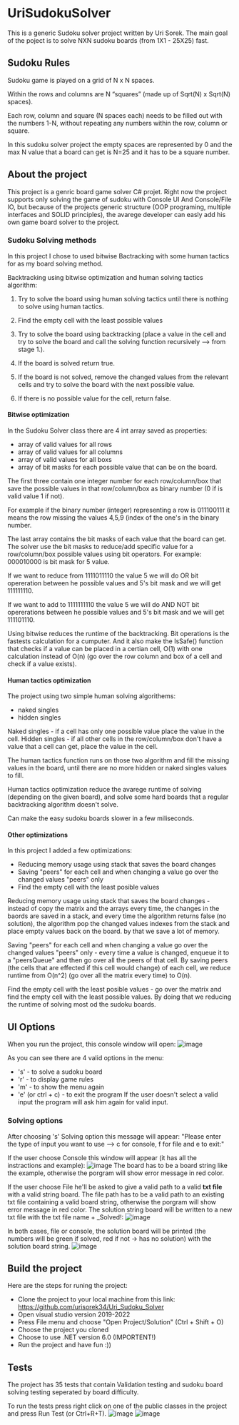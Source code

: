 # UriSudokuSolver
This is a generic Sudoku solver project written by Uri Sorek.
The main goal of the poject is to solve NXN sudoku boards (from 1X1 - 25X25) fast.

## Sudoku Rules
Sudoku game is played on a grid of N x N spaces.

Within the rows and columns are N “squares” (made up of Sqrt(N) x Sqrt(N) spaces).

Each row, column and square (N spaces each) needs to be filled out with the numbers 1-N, without repeating any numbers within the row, column or square.

In this sudoku solver project the empty spaces are represented by 0 and the max N value that a board can get is N=25 and it has to be a square number.

## About the project
This project is a genric board game solver C# projet. Right now the project supports only solving the game of sudoku with Console UI And Console/File IO, but because of the projects generic structure (OOP programing, multiple interfaces and SOLID principles), the avarege developer can easly add his own game board solver to the project.

### Sudoku Solving methods
In this project I chose to used bitwise Bactracking with some human tactics for as my board solving method.

Backtracking using bitwise optimization and human solving tactics algorithm:

1. Try to solve the board using human solving tactics until there is nothing to solve using human tactics.

2. Find the empty cell with the least possible values

3. Try to solve the board using backtracking (place a value in the cell and try to solve the board and call the solving function recursively --> from stage 1.).

4. If the board is solved return true.

5. If the board is not solved, remove the changed values from the relevant cells and try to solve the board with the next possible value.

6. If there is no possible value for the cell, return false.

#### Bitwise optimization
In the Sudoku Solver class there are 4 int array saved as properties:
- array of valid values for all rows
- array of valid values for all columns
- array of valid values for all boxs
- array of bit masks for each possible value that can be on the board.

The first three contain one integer number for each row/column/box that save the possible values in that row/column/box as binary number (0 if is valid value 1 if not). 

For example if the binary number (integer) representing a row is 011100111 it means the row missing the values 4,5,9 (index of the one's in the binary number.

The last array contains the bit masks of each value that the board can get. The solver use the bit masks to reduce/add specific value for a row/column/box possible values using bit operators.
For example: 000010000 is bit mask for 5 value. 

If we want to reduce from 1111011110 the value 5 we will do OR bit opereration between he possible values and 5's bit mask and we will get 111111110.

If we want to add to 1111111110 the value 5 we will do AND NOT bit opererations between he possible values and 5's bit mask and we will get 111101110.


Using bitwise reduces the runtime of the backtracking. Bit operations is the fastests calculation for a cumputer. And it also make the IsSafe() function that checks if a value can be placed in a certian cell, O(1) with one calculation instead of O(n) (go over the row column and box of a cell and check if a value exists).


#### Human tactics optimization
The project using two simple human solving algorithems:
 - naked singles
 - hidden singles
 
Naked singles - if a cell has only one possible value place the value in the cell.
Hidden singles - if all other cells in the row/column/box don't have a value that a cell can get, place the value in the cell.

The human tactics function runs on those two algorithm and fill the missing values in the board, until there are no more hidden or naked singles values to fill.

Human tactics optimization reduce the avarege runtime of solving (depending on the given board), and solve some hard boards that a regular backtracking algorithm doesn't solve.

Can make the easy sudoku boards slower in a few miliseconds.

#### Other optimizations
In this project I added a few optimizations:
 - Reducing memory usage using stack that saves the board changes
 - Saving "peers" for each cell and when changing a value go over the changed values "peers" only
 - Find the empty cell with the least posible values
 
Reducing memory usage using stack that saves the board changes - instead of copy the matrix and the arrays every time, the changes in the baords are saved in a stack, and every time the algorithm returns false (no solution), the algorithm pop the changed values indexes from the stack and place empty values back on the board. by that we save a lot of memory. 

Saving "peers" for each cell and when changing a value go over the changed values "peers" only -  every time a value is changed, enqueue it to a "peersQueue" and then go over all the peers of that cell. 
By saving peers (the cells that are effected if this cell would change) of each cell, we reduce runtime from O(n^2) (go over all the matrix every time) to O(n).

Find the empty cell with the least posible values - go over the matrix and find the empty cell with the least possible values.
By doing that we reducing the runtime of solving most od the sudoku boards.


## UI Options

When you run the project, this console window will open:
![image](https://user-images.githubusercontent.com/58790516/212472305-f230f6d8-fb1c-47f4-9853-177630116c85.png)

As you can see there are 4 valid options in the menu:
- 's' - to solve a sudoku board
- 'r' - to display game rules
- 'm' - to show the menu again
- 'e' (or ctrl + c) - to exit the program
If the user doesn't select a valid input the program will ask him again for valid input.

### Solving options
After choosing 's' Solving option this message will appear: 
"Please enter the type of input you want to use --> c for console, f for file and e to exit:"

If the user choose Console this window will appear (it has all the instractions and example): 
![image](https://user-images.githubusercontent.com/58790516/212474224-b5a57632-3f8e-4408-a188-575d4d9d9be3.png)
The board has to be a board string like the example, otherwise the porgram will show error message in red color.

If the user choose File he'll be asked to give a valid path to a valid <b>txt file</b> with a valid string board.
The file path has to be a valid path to an existing txt file containing a valid board string, otherwise the porgram will show error message in red color.
The solution string board will be written to a new txt file with the txt file name + _Solved!:
![image](https://user-images.githubusercontent.com/58790516/212474866-88f97079-9c3e-4567-be4c-1d39350c7d9f.png)


In both cases, file or console, the solution board will be printed (the numbers will be green if solved, red if not -> has no solution) with the solution board string.
![image](https://user-images.githubusercontent.com/58790516/212474360-db4944d7-ff73-4809-a826-40193d8d7cf5.png)


## Build the project

Here are the steps for runing the project:
 - Clone the project to your local machine from this link: https://github.com/urisorek34/Uri_Sudoku_Solver 
 - Open visual studio version 2019-2022
 - Press File menu and choose "Open Project/Solution" (Ctrl + Shift + O)
 - Choose the project you cloned
 - Choose to use .NET version 6.0 (IMPORTENT!)
 - Run the project and have fun :))


## Tests
The project has 35 tests that contain Validation testing and sudoku board solving testing seperated by board difficulty.

To run the tests press right click on one of the public classes in the project and press Run Test (or Ctrl+R+T).
![image](https://user-images.githubusercontent.com/58790516/212475319-4b36e43c-7d67-485a-af92-68732ea3eeb6.png)
![image](https://user-images.githubusercontent.com/58790516/212475347-ed0305fa-aa05-42eb-8aab-efe3585698c5.png)



